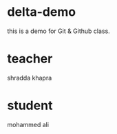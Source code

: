 # delta-demo
this is a demo for Git &amp; Github class.
# teacher
shradda khapra
# student
mohammed ali
